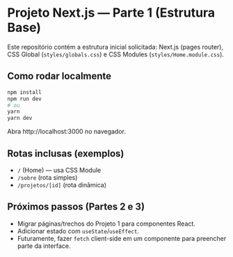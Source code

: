 # Projeto Next.js — Parte 1 (Estrutura Base)

Este repositório contém a estrutura inicial solicitada: Next.js (pages router), CSS Global (`styles/globals.css`) e CSS Modules (`styles/Home.module.css`).

## Como rodar localmente

```bash
npm install
npm run dev
# ou
yarn
yarn dev
```

Abra http://localhost:3000 no navegador.

## Rotas inclusas (exemplos)
- `/` (Home) — usa CSS Module
- `/sobre` (rota simples)
- `/projetos/[id]` (rota dinâmica)

## Próximos passos (Partes 2 e 3)
- Migrar páginas/trechos do Projeto 1 para componentes React.
- Adicionar estado com `useState`/`useEffect`.
- Futuramente, fazer `fetch` client-side em um componente para preencher parte da interface.

